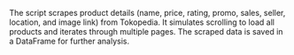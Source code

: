 The script scrapes product details (name, price, rating, promo, sales, seller, location, and image link) from Tokopedia.
It simulates scrolling to load all products and iterates through multiple pages.
The scraped data is saved in a DataFrame for further analysis.